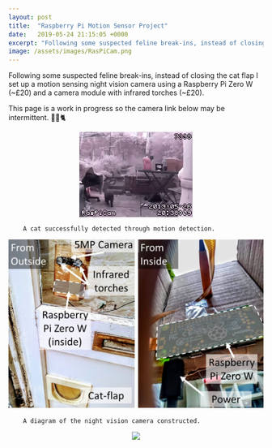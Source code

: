 ```yaml
---
layout: post
title:  "Raspberry Pi Motion Sensor Project"
date:   2019-05-24 21:15:05 +0000
excerpt: "Following some suspected feline break-ins, instead of closing the cat flap I set up a motion sensing night vision camera using a Raspberry Pi Zero W (~£20) and a camera module with infrared torches (~£20)."
image: /assets/images/RasPiCam.png
---
```





<html>
<head>
    <style>
        * {
            margin: 0;
            padding: 0;
        }
        .imgbox {
            display: grid;
            height: 100%;
        }
        .center-fit {
            max-width: 100%;
            max-height: 100vh;
            margin: auto;
        }
    </style>
</head>
<body>
Following some suspected feline break-ins, instead of closing the cat flap I set up a motion sensing night vision camera using a Raspberry Pi Zero W (~£20) and a camera module with infrared torches (~£20).


This page is a work in progress so the camera link below may be intermittent. 
🦇📸🐈


<div class="imgbox">
<img class="center-fit" src='/assets/images/20-38-09.gif'>   
    
        A cat successfully detected through motion detection.

</div>
</body>
</html>






<img class="center-fit" src='/assets/images/Slide1aa.jpg'>   
    
        A diagram of the night vision camera constructed.


<html>
<head>
    <style>
        * {
            margin: 0;
            padding: 0;
        }
        .imgbox {
            display: grid;
            height: 100%;
        }
        .center-fit {
            max-width: 100%;
            max-height: 100vh;
            margin: auto;
        }
    </style>
</head>
<body>


   
<div class="imgbox">
    <img class="center-fit" src='https://tinyurl.com/y47ef33r'>    
</div>
</body>
</html>






